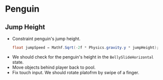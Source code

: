 # Penguin 
## Jump Height
- Constraint penguin's jump height.
    ```csharp
    float jumpSpeed = Mathf.Sqrt(-2f * Physics.gravity.y * jumpHeight);
    ```
- We should check for the penguin's height in the `BellySlideHorizontal` state.
- Move objects behind player back to pool.
- Fix touch input. We should rotate platofrm by swipe of a finger.